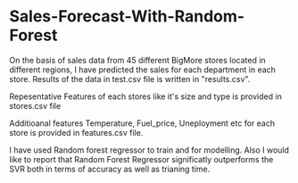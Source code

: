 # Sales-Forecast-With-Random-Forest
On the basis of sales data from 45 different BigMore stores located in different regions, I have predicted the sales for 
each  department in each store. Results of the data in test.csv file is written in "results.csv".

Repesentative Features of each stores like it's size and type is provided in stores.csv file  

Additioanal features Temperature, Fuel_price, Uneployment etc for each store is provided in features.csv file.

I have used Random forest regressor to train and for modelling. Also I would like to report that Random Forest Regressor
significatly outperforms the SVR both in terms of accuracy as well as trianing time.
